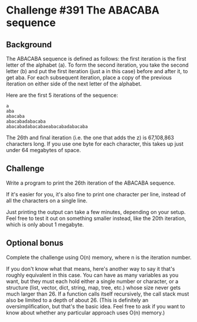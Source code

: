 # Challenge #391 The ABACABA sequence
## Background
The ABACABA sequence is defined as follows: the first iteration is the first letter of the alphabet (a). To form the second iteration, you take the second letter (b) and put the first iteration (just a in this case) before and after it, to get aba. For each subsequent iteration, place a copy of the previous iteration on either side of the next letter of the alphabet.

Here are the first 5 iterations of the sequence:
```
a
aba
abacaba
abacabadabacaba
abacabadabacabaeabacabadabacaba
```
The 26th and final iteration (i.e. the one that adds the z) is 67,108,863 characters long. If you use one byte for each character, this takes up just under 64 megabytes of space.

## Challenge
Write a program to print the 26th iteration of the ABACABA sequence.

If it's easier for you, it's also fine to print one character per line, instead of all the characters on a single line.

Just printing the output can take a few minutes, depending on your setup. Feel free to test it out on something smaller instead, like the 20th iteration, which is only about 1 megabyte.

## Optional bonus
Complete the challenge using O(n) memory, where n is the iteration number.

If you don't know what that means, here's another way to say it that's roughly equivalent in this case. You can have as many variables as you want, but they must each hold either a single number or character, or a structure (list, vector, dict, string, map, tree, etc.) whose size never gets much larger than 26. If a function calls itself recursively, the call stack must also be limited to a depth of about 26. (This is definitely an oversimplification, but that's the basic idea. Feel free to ask if you want to know about whether any particular approach uses O(n) memory.)